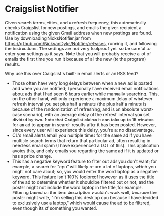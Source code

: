 # Craigslist Notifier
Given search terms, cities, and a refresh frequency, this automatically checks Craigslist for new postings, and emails the given recipient a notification using the given Gmail address when new postings are found.
Use by downloading NicksNotifier.jar from https://github.com/NickvanDyke/Notifier/releases, running it, and following the instructions. The settings are not very foolproof yet, so be careful to enter your settings as it says. Note that you will probably receive a lot of emails the first time you run it because of all the new (to the program) results.

Why use this over Craigslist's built-in email alerts or an RSS feed?
* Those often have very long delays between when a new ad is posted and when you are notified; I personally have received email notifications about ads that I had seen 6 hours earlier while manually searching. This, on the other hand, will only experience a maximum delay of whatever refresh interval you set plus half a minute (the plus half a minute is because of the randomization of refreshing, and is an absolute worst-case scenario), with an average delay of the refresh interval you set divided by two. Note that Craigslist claims it can take up to 15 minutes for an ad to appear in search results after it has been posted. However, since every user will experience this delay, you're at no disadvantage.
* CL's email alerts email you multiple times for the same ad if you have multiple search terms that return that particular ad, often resulting in needless email spam (I have experienced a LOT of this). This application avoids this, and only emails you regarding the same ad if it is updated or has a price change.
* This has a negative keyword feature to filter out ads you don't want; for example, a search for "cpu" will likely return a lot of laptops, which you might not care about; so, you would enter the word laptop as a negative keyword. This feature isn't 100% foolproof however, as it uses the title of the ad to determine whether it should be filtered out or not, and the poster might not include the word laptop in the title, for example. Filtering based on the item description wouldn't work well, because the poster might write, "I'm selling this desktop cpu because I have decided to exclusively use a laptop," which would cause the ad to be filtered, even though its of something you wanted.
